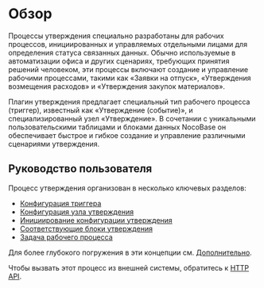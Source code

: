 # Обзор

<PluginInfo commercial="true" name="workflow-approval" link="/handbook/workflow-approval"></PluginInfo>

Процессы утверждения специально разработаны для рабочих процессов, инициированных и управляемых отдельными лицами для определения статуса связанных данных.
Обычно используемые в автоматизации офиса и других сценариях, требующих принятия решений человеком, эти процессы включают создание и управление рабочими процессами, такими как «Заявки на отпуск», «Утверждения возмещения расходов» и «Утверждения закупок материалов».

Плагин утверждения предлагает специальный тип рабочего процесса (триггер), известный как «Утверждение (событие)», и специализированный узел «Утверждение». В сочетании с уникальными пользовательскими таблицами и блоками данных NocoBase он обеспечивает быстрое и гибкое создание и управление различными сценариями утверждения.

## Руководство пользователя

Процесс утверждения организован в несколько ключевых разделов:

- [Конфигурация триггера](./trigger.md)
- [Конфигурация узла утверждения](./node.md)
- [Инициирование конфигурации утверждения](./action.md)
- [Соответствующие блоки утверждения](./block.md)
- [Задача рабочего процесса](./tasks.md)

Для более глубокого погружения в эти концепции см. [Дополнительно](./advanced.md).

Чтобы вызвать этот процесс из внешней системы, обратитесь к [HTTP API](./http-api.md).
